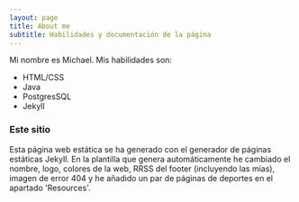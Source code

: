 ```yaml
---
layout: page
title: About me
subtitle: Habilidades y documentación de la página
---
```


Mi nombre es Michael. Mis habilidades son:

- HTML/CSS
- Java
- PostgresSQL
- Jekyll

### Este sitio

Esta página web estática se ha generado con el generador de páginas estáticas Jekyll. 
En la plantilla que genera automáticamente he cambiado el nombre, logo, colores de la web, RRSS del footer (incluyendo las mías), imagen de error 404 y he añadido un par de páginas de deportes en el apartado 'Resources'.
